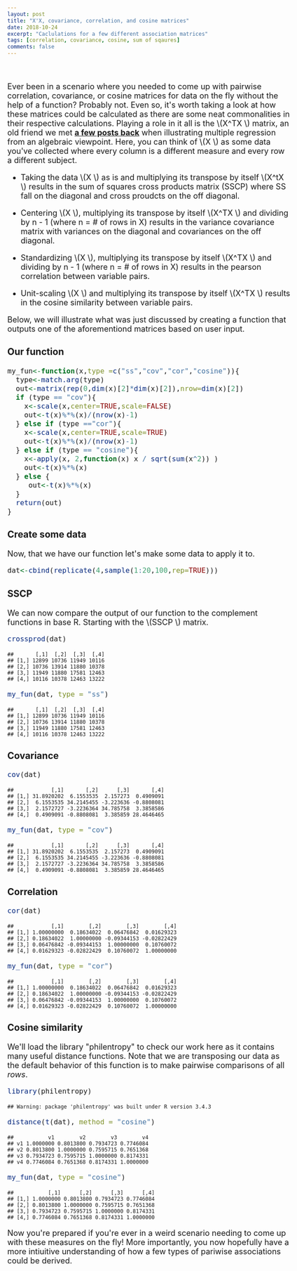 ```yaml
---
layout: post
title: "X'X, covariance, correlation, and cosine matrices"
date: 2018-10-24
excerpt: "Caclulations for a few different association matrices"
tags: [correlation, covariance, cosine, sum of sqaures]
comments: false
---
```



<style type="text/css">

h1.title {
  font-size: 38px;
  color: Black;
  font-face: Bold;
}

body, td {
   font-size: 18px;
}
code.r{
  font-size: 16px;
}
pre {
  font-size: 14px
}
</style>
<br>

Ever been in a scenario where you needed to come up with pairwise correlation, covariance, or cosine matrices for data on the fly without the help of a function? Probably not. Even so, it's worth taking a look at how these matrices could be calculated as there are some neat commonalities in their respective calculations. Playing a role in it all is the \\(X^TX \\) matrix, an old friend we met <a href="https://dasilvaa10.github.io//b1/"><b> a few posts back</b></a> when illustrating multiple regression from an algebraic viewpoint. Here, you can think of \\(X \\) as some data you've collected where every column is a different measure and every row a different subject.

-   Taking the data \\(X \\) as is and multiplying its transpose by itself \\(X^tX \\) results in the sum of squares cross products matrix (SSCP) where SS fall on the diagonal and cross proudcts on the off diagonal.

-   Centering \\(X \\), multiplying its transpose by itself \\(X^TX \\) and dividing by n - 1 (where n = \# of rows in X) results in the variance covariance matrix with variances on the diagonal and covariances on the off diagonal.

-   Standardizing \\(X \\), multiplying its transpose by itself \\(X^TX \\) and dividing by n - 1 (where n = \# of rows in X) results in the pearson correlation between variable pairs.

-   Unit-scaling \\(X \\) and multiplying its transpose by itself \\(X^TX \\) results in the cosine similarity between variable pairs.

Below, we will illustrate what was just discussed by creating a function that outputs one of the aforementiond matrices based on user input.

### **Our function**

``` r
my_fun<-function(x,type =c("ss","cov","cor","cosine")){
  type<-match.arg(type)
  out<-matrix(rep(0,dim(x)[2]*dim(x)[2]),nrow=dim(x)[2])
  if (type == "cov"){
    x<-scale(x,center=TRUE,scale=FALSE)
    out<-t(x)%*%(x)/(nrow(x)-1)
  } else if (type =="cor"){
    x<-scale(x,center=TRUE,scale=TRUE)
    out<-t(x)%*%(x)/(nrow(x)-1)
  } else if (type == "cosine"){
    x<-apply(x, 2,function(x) x / sqrt(sum(x^2)) )
    out<-t(x)%*%(x)
  } else {
     out<-t(x)%*%(x)
  }
  return(out)   
}
```

### **Create some data**

Now, that we have our function let's make some data to apply it to.

``` r
dat<-cbind(replicate(4,sample(1:20,100,rep=TRUE)))
```

### **SSCP**

We can now compare the output of our function to the complement functions in base R. Starting with the \\(SSCP \\) matrix.

``` r
crossprod(dat)
```

    ##       [,1]  [,2]  [,3]  [,4]
    ## [1,] 12899 10736 11949 10116
    ## [2,] 10736 13914 11880 10378
    ## [3,] 11949 11880 17581 12463
    ## [4,] 10116 10378 12463 13222

``` r
my_fun(dat, type = "ss")
```

    ##       [,1]  [,2]  [,3]  [,4]
    ## [1,] 12899 10736 11949 10116
    ## [2,] 10736 13914 11880 10378
    ## [3,] 11949 11880 17581 12463
    ## [4,] 10116 10378 12463 13222

### **Covariance**

``` r
cov(dat)
```

    ##            [,1]       [,2]      [,3]       [,4]
    ## [1,] 31.8920202  6.1553535  2.157273  0.4909091
    ## [2,]  6.1553535 34.2145455 -3.223636 -0.8808081
    ## [3,]  2.1572727 -3.2236364 34.785758  3.3858586
    ## [4,]  0.4909091 -0.8808081  3.385859 28.4646465

``` r
my_fun(dat, type = "cov")
```

    ##            [,1]       [,2]      [,3]       [,4]
    ## [1,] 31.8920202  6.1553535  2.157273  0.4909091
    ## [2,]  6.1553535 34.2145455 -3.223636 -0.8808081
    ## [3,]  2.1572727 -3.2236364 34.785758  3.3858586
    ## [4,]  0.4909091 -0.8808081  3.385859 28.4646465

### **Correlation**

``` r
cor(dat)
```

    ##            [,1]        [,2]        [,3]        [,4]
    ## [1,] 1.00000000  0.18634022  0.06476842  0.01629323
    ## [2,] 0.18634022  1.00000000 -0.09344153 -0.02822429
    ## [3,] 0.06476842 -0.09344153  1.00000000  0.10760072
    ## [4,] 0.01629323 -0.02822429  0.10760072  1.00000000

``` r
my_fun(dat, type = "cor")
```

    ##            [,1]        [,2]        [,3]        [,4]
    ## [1,] 1.00000000  0.18634022  0.06476842  0.01629323
    ## [2,] 0.18634022  1.00000000 -0.09344153 -0.02822429
    ## [3,] 0.06476842 -0.09344153  1.00000000  0.10760072
    ## [4,] 0.01629323 -0.02822429  0.10760072  1.00000000

### **Cosine similarity**

We'll load the library "philentropy" to check our work here as it contains many useful distance functions. Note that we are transposing our data as the default behavior of this function is to make pairwise comparisons of all *rows*.

``` r
library(philentropy)
```

    ## Warning: package 'philentropy' was built under R version 3.4.3

``` r
distance(t(dat), method = "cosine")
```

    ##           v1        v2        v3        v4
    ## v1 1.0000000 0.8013800 0.7934723 0.7746084
    ## v2 0.8013800 1.0000000 0.7595715 0.7651368
    ## v3 0.7934723 0.7595715 1.0000000 0.8174331
    ## v4 0.7746084 0.7651368 0.8174331 1.0000000

``` r
my_fun(dat, type = "cosine")
```

    ##           [,1]      [,2]      [,3]      [,4]
    ## [1,] 1.0000000 0.8013800 0.7934723 0.7746084
    ## [2,] 0.8013800 1.0000000 0.7595715 0.7651368
    ## [3,] 0.7934723 0.7595715 1.0000000 0.8174331
    ## [4,] 0.7746084 0.7651368 0.8174331 1.0000000

Now you're prepared if you're ever in a weird scenario needing to come up with these measures on the fly!  More importantly, you now hopefully have a more intiuitive understanding of how a few types of pariwise associations could be derived.